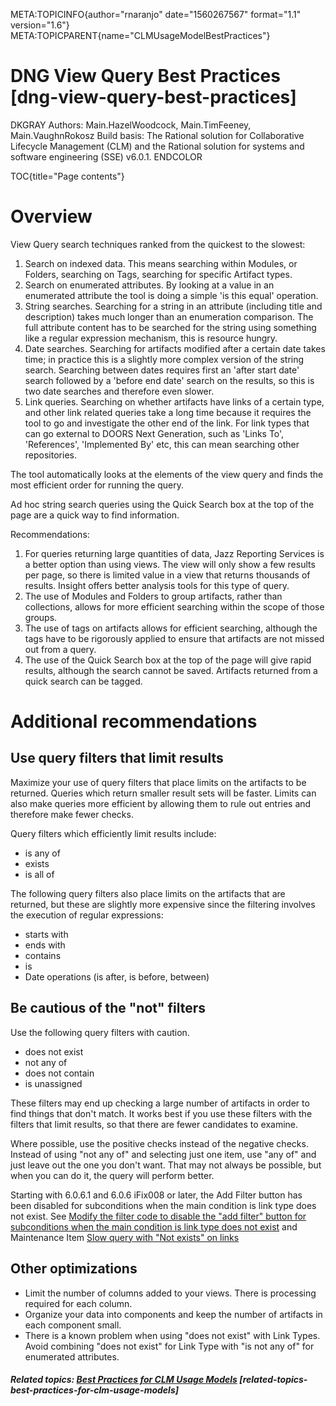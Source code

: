 META:TOPICINFO{author="rnaranjo" date="1560267567" format="1.1"
version="1.6"} META:TOPICPARENT{name="CLMUsageModelBestPractices"}

# DNG View Query Best Practices [dng-view-query-best-practices]

DKGRAY Authors: Main.HazelWoodcock, Main.TimFeeney, Main.VaughnRokosz
Build basis: The Rational solution for Collaborative Lifecycle
Management (CLM) and the Rational solution for systems and software
engineering (SSE) v6.0.1. ENDCOLOR

TOC{title="Page contents"}

# Overview

View Query search techniques ranked from the quickest to the slowest:

1.  Search on indexed data. This means searching within Modules, or
    Folders, searching on Tags, searching for specific Artifact types.
2.  Search on enumerated attributes. By looking at a value in an
    enumerated attribute the tool is doing a simple 'is this equal'
    operation.
3.  String searches. Searching for a string in an attribute (including
    title and description) takes much longer than an enumeration
    comparison. The full attribute content has to be searched for the
    string using something like a regular expression mechanism, this is
    resource hungry.
4.  Date searches. Searching for artifacts modified after a certain date
    takes time; in practice this is a slightly more complex version of
    the string search. Searching between dates requires first an 'after
    start date' search followed by a 'before end date' search on the
    results, so this is two date searches and therefore even slower.
5.  Link queries. Searching on whether artifacts have links of a certain
    type, and other link related queries take a long time because it
    requires the tool to go and investigate the other end of the link.
    For link types that can go external to DOORS Next Generation, such
    as 'Links To', 'References', 'Implemented By' etc, this can mean
    searching other repositories.

The tool automatically looks at the elements of the view query and finds
the most efficient order for running the query.

Ad hoc string search queries using the Quick Search box at the top of
the page are a quick way to find information.

Recommendations:

1.  For queries returning large quantities of data, Jazz Reporting
    Services is a better option than using views. The view will only
    show a few results per page, so there is limited value in a view
    that returns thousands of results. Insight offers better analysis
    tools for this type of query.
2.  The use of Modules and Folders to group artifacts, rather than
    collections, allows for more efficient searching within the scope of
    those groups.
3.  The use of tags on artifacts allows for efficient searching,
    although the tags have to be rigorously applied to ensure that
    artifacts are not missed out from a query.
4.  The use of the Quick Search box at the top of the page will give
    rapid results, although the search cannot be saved. Artifacts
    returned from a quick search can be tagged.

# Additional recommendations

## Use query filters that limit results

Maximize your use of query filters that place limits on the artifacts to
be returned. Queries which return smaller result sets will be faster.
Limits can also make queries more efficient by allowing them to rule out
entries and therefore make fewer checks.

Query filters which efficiently limit results include:

-   is any of
-   exists
-   is all of

The following query filters also place limits on the artifacts that are
returned, but these are slightly more expensive since the filtering
involves the execution of regular expressions:

-   starts with
-   ends with
-   contains
-   is
-   Date operations (is after, is before, between)

## Be cautious of the "not" filters

Use the following query filters with caution.

-   does not exist
-   not any of
-   does not contain
-   is unassigned

These filters may end up checking a large number of artifacts in order
to find things that don't match. It works best if you use these filters
with the filters that limit results, so that there are fewer candidates
to examine.

Where possible, use the positive checks instead of the negative checks.
Instead of using "not any of" and selecting just one item, use "any of"
and just leave out the one you don't want. That may not always be
possible, but when you can do it, the query will perform better.

Starting with 6.0.6.1 and 6.0.6 iFix008 or later, the Add Filter button
has been disabled for subconditions when the main condition is link type
does not exist. See [Modify the filter code to disable the "add filter"
button for subconditions when the main condition is link type does not
exist](https://jazz.net/jazz03/web/projects/Requirements20Management#action=com.ibm.team.workitem.viewWorkItem&id=125968)
and Maintenance Item [Slow query with "Not exists" on
links](https://jazz.net/jazz03/web/projects/Requirements20Management#action=com.ibm.team.workitem.viewWorkItem&id=126085)

## Other optimizations

-   Limit the number of columns added to your views. There is processing
    required for each column.
-   Organize your data into components and keep the number of artifacts
    in each component small.
-   There is a known problem when using "does not exist" with Link
    Types. Avoid combining "does not exist" for Link Type with "is not
    any of" for enumerated attributes.

##### Related topics: [Best Practices for CLM Usage Models](CLMUsageModelBestPractices) [related-topics-best-practices-for-clm-usage-models]
